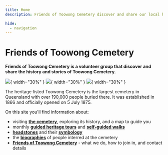 ```yaml
---
title: Home
description: Friends of Toowong Cemetery discover and share our local history

hide:
  - navigation
---
```


# Friends of Toowong Cemetery

**Friends of Toowong Cemetery is a volunteer group that discover and share the history and stories of Toowong Cemetery.**

![][image1]{ width="30%" } ![][image2]{ width="30%" } ![][image3]{ width="30%" }   

<!-- Carousal or clickable images -->

The heritage‑listed Toowong Cemetery is the largest cemetery in Queensland with over 190,000 people buried there. It was established in 1866 and officially opened on 5 July 1875.

<!-- What is planned for the 150th commemoration? -->

On this site you'll find information about:

- visiting **[the cemetery](cemetery/index.md)**, exploring its history, and a map to guide you
- monthly **[guided heritage tours](guided-tours.md)** and **[self‑guided walks](walks/index.md)** 
- **[headstones](headstones/index.md)** and their **[symbology](headstones/headstone-symbology.md)**
- the **[biographies](bios/index.md)** of people interred at the cemetery
- **[Friends of Toowong Cemetery](about/index.md)** - what we do, how to join in, and contact details 

<!-- links -->

[image1]: assets/main-entrance.jpg
[image2]: assets/140-commemoration-sml.png
[image3]: assets/symbolism-display.jpg 
[image4]: assets/harry-potter.jpg
[image5]: assets/140-commemoration-sml.png
[image6]: assets/symbolism-display.jpg 
